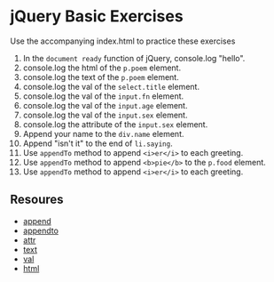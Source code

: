 # jQuery Basic Exercises

Use the accompanying index.html to practice these exercises

1. In the `document ready` function of jQuery, console.log "hello".
1. console.log the html of the `p.poem` element.
1. console.log the text of the `p.poem` element.
1. console.log the val of the `select.title` element.
1. console.log the val of the `input.fn` element.
1. console.log the val of the `input.age` element.
1. console.log the val of the `input.sex` element.
1. console.log the attribute of the `input.sex` element.
1. Append your name to the `div.name` element.
1. Append "isn't it" to the end of `li.saying`.
1. Use `appendTo` method to append `<i>er</i>` to each greeting.
1. Use `appendTo` method to append `<b>pie</b>` to the `p.food` element.
1. Use `appendTo` method to append `<i>er</i>` to each greeting.

## Resoures

- [append](http://api.jquery.com/append/)
- [appendto](http://api.jquery.com/appendto/)
- [attr](http://api.jquery.com/attr/)
- [text](http://api.jquery.com/text/)
- [val](http://api.jquery.com/val/)
- [html](http://api.jquery.com/html/)
